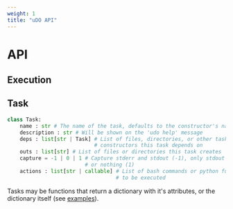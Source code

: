 ```yaml
---
weight: 1
title: "uDO API"
---
```


# API

## Execution
<!-- TODO: Explain execution -->

## Task
```py
class Task:
    name : str # The name of the task, defaults to the constructor's name
    description : str # Will be shown on the 'udo help' message
    deps : list[str | Task] # List of files, directories, or other task
                            # constructors this task depends on 
    outs : list[str] # List of files or directories this task creates
    capture = -1 | 0 | 1 # Capture stderr and stdout (-1), only stdout (0),
                         # or nothing (1)
    actions : list[str | callable] # List of bash commands or python functions
                                   # to be executed
```
Tasks may be functions that return a dictionary with it's attributes, or the dictionary itself (see [examples](https://github.com/GalileoCap/udo-src/tree/main/examples)).
